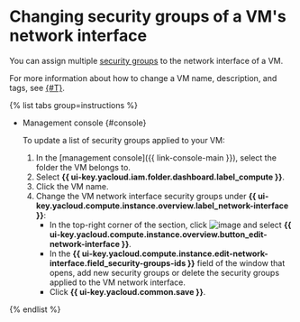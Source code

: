 # Changing security groups of a VM's network interface

You can assign multiple [security groups](../../../vpc/operations/security-group-create.md) to the network interface of a VM.

For more information about how to change a VM name, description, and tags, see [{#T}](vm-update.md).

{% list tabs group=instructions %}

- Management console {#console}

   To update a list of security groups applied to your VM:
   1. In the [management console]({{ link-console-main }}), select the folder the VM belongs to.
   1. Select **{{ ui-key.yacloud.iam.folder.dashboard.label_compute }}**.
   1. Click the VM name.
   1. Change the VM network interface security groups under **{{ ui-key.yacloud.compute.instance.overview.label_network-interface }}**:
      * In the top-right corner of the section, click ![image](../../../_assets/console-icons/ellipsis.svg) and select **{{ ui-key.yacloud.compute.instance.overview.button_edit-network-interface }}**.
      * In the **{{ ui-key.yacloud.compute.instance.edit-network-interface.field_security-groups-ids }}** field of the window that opens, add new security groups or delete the security groups applied to the VM network interface.
      * Click **{{ ui-key.yacloud.common.save }}**.

{% endlist %}